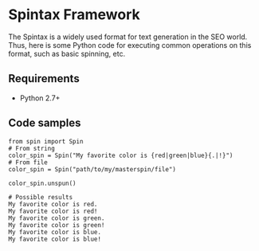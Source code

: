 # Spintax Framework
The Spintax is a widely used format for text generation in the SEO world. Thus, here is some Python code for executing common operations on this format, such as basic spinning, etc.

## Requirements
- Python 2.7+

## Code samples
	from spin import Spin
	# From string
	color_spin = Spin("My favorite color is {red|green|blue}{.|!}")
	# From file
	color_spin = Spin("path/to/my/masterspin/file")
	
	color_spin.unspun()

	# Possible results
	My favorite color is red.
	My favorite color is red!
	My favorite color is green.
	My favorite color is green!
	My favorite color is blue.
	My favorite color is blue!
